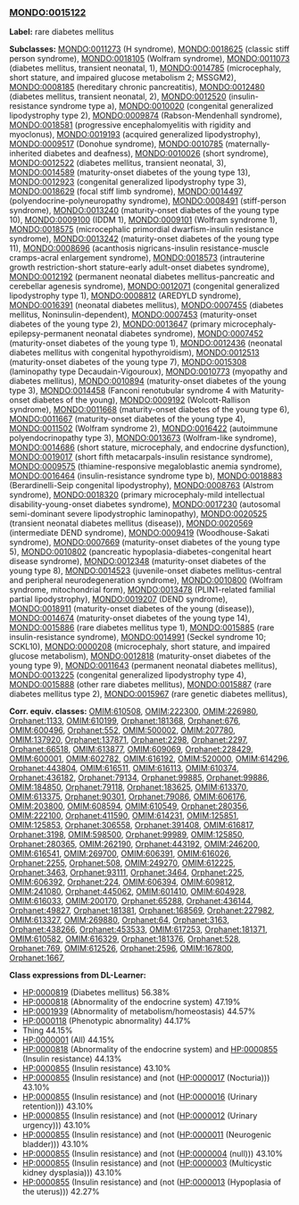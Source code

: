 
### [MONDO:0015122](http://purl.obolibrary.org/obo/MONDO_0015122)
**Label:** rare diabetes mellitus

**Subclasses:** [MONDO:0011273](http://purl.obolibrary.org/obo/MONDO_0011273) (H syndrome), [MONDO:0018625](http://purl.obolibrary.org/obo/MONDO_0018625) (classic stiff person syndrome), [MONDO:0018105](http://purl.obolibrary.org/obo/MONDO_0018105) (Wolfram syndrome), [MONDO:0011073](http://purl.obolibrary.org/obo/MONDO_0011073) (diabetes mellitus, transient neonatal, 1), [MONDO:0014785](http://purl.obolibrary.org/obo/MONDO_0014785) (microcephaly, short stature, and impaired glucose metabolism 2; MSSGM2), [MONDO:0008185](http://purl.obolibrary.org/obo/MONDO_0008185) (hereditary chronic pancreatitis), [MONDO:0012480](http://purl.obolibrary.org/obo/MONDO_0012480) (diabetes mellitus, transient neonatal, 2), [MONDO:0012520](http://purl.obolibrary.org/obo/MONDO_0012520) (insulin-resistance syndrome type a), [MONDO:0010020](http://purl.obolibrary.org/obo/MONDO_0010020) (congenital generalized lipodystrophy type 2), [MONDO:0009874](http://purl.obolibrary.org/obo/MONDO_0009874) (Rabson-Mendenhall syndrome), [MONDO:0018581](http://purl.obolibrary.org/obo/MONDO_0018581) (progressive encephalomyelitis with rigidity and myoclonus), [MONDO:0019193](http://purl.obolibrary.org/obo/MONDO_0019193) (acquired generalized lipodystrophy), [MONDO:0009517](http://purl.obolibrary.org/obo/MONDO_0009517) (Donohue syndrome), [MONDO:0010785](http://purl.obolibrary.org/obo/MONDO_0010785) (maternally-inherited diabetes and deafness), [MONDO:0010026](http://purl.obolibrary.org/obo/MONDO_0010026) (short syndrome), [MONDO:0012522](http://purl.obolibrary.org/obo/MONDO_0012522) (diabetes mellitus, transient neonatal, 3), [MONDO:0014589](http://purl.obolibrary.org/obo/MONDO_0014589) (maturity-onset diabetes of the young type 13), [MONDO:0012923](http://purl.obolibrary.org/obo/MONDO_0012923) (congenital generalized lipodystrophy type 3), [MONDO:0018629](http://purl.obolibrary.org/obo/MONDO_0018629) (focal stiff limb syndrome), [MONDO:0014497](http://purl.obolibrary.org/obo/MONDO_0014497) (polyendocrine-polyneuropathy syndrome), [MONDO:0008491](http://purl.obolibrary.org/obo/MONDO_0008491) (stiff-person syndrome), [MONDO:0013240](http://purl.obolibrary.org/obo/MONDO_0013240) (maturity-onset diabetes of the young type 10), [MONDO:0009100](http://purl.obolibrary.org/obo/MONDO_0009100) (IDDM 1), [MONDO:0009101](http://purl.obolibrary.org/obo/MONDO_0009101) (Wolfram syndrome 1), [MONDO:0018575](http://purl.obolibrary.org/obo/MONDO_0018575) (microcephalic primordial dwarfism-insulin resistance syndrome), [MONDO:0013242](http://purl.obolibrary.org/obo/MONDO_0013242) (maturity-onset diabetes of the young type 11), [MONDO:0008696](http://purl.obolibrary.org/obo/MONDO_0008696) (acanthosis nigricans-insulin resistance-muscle cramps-acral enlargement syndrome), [MONDO:0018573](http://purl.obolibrary.org/obo/MONDO_0018573) (intrauterine growth restriction-short stature-early adult-onset diabetes syndrome), [MONDO:0012192](http://purl.obolibrary.org/obo/MONDO_0012192) (permanent neonatal diabetes mellitus-pancreatic and cerebellar agenesis syndrome), [MONDO:0012071](http://purl.obolibrary.org/obo/MONDO_0012071) (congenital generalized lipodystrophy type 1), [MONDO:0008812](http://purl.obolibrary.org/obo/MONDO_0008812) (AREDYLD syndrome), [MONDO:0016391](http://purl.obolibrary.org/obo/MONDO_0016391) (neonatal diabetes mellitus), [MONDO:0007455](http://purl.obolibrary.org/obo/MONDO_0007455) (diabetes mellitus, Noninsulin-dependent), [MONDO:0007453](http://purl.obolibrary.org/obo/MONDO_0007453) (maturity-onset diabetes of the young type 2), [MONDO:0013647](http://purl.obolibrary.org/obo/MONDO_0013647) (primary microcephaly-epilepsy-permanent neonatal diabetes syndrome), [MONDO:0007452](http://purl.obolibrary.org/obo/MONDO_0007452) (maturity-onset diabetes of the young type 1), [MONDO:0012436](http://purl.obolibrary.org/obo/MONDO_0012436) (neonatal diabetes mellitus with congenital hypothyroidism), [MONDO:0012513](http://purl.obolibrary.org/obo/MONDO_0012513) (maturity-onset diabetes of the young type 7), [MONDO:0015308](http://purl.obolibrary.org/obo/MONDO_0015308) (laminopathy type Decaudain-Vigouroux), [MONDO:0010773](http://purl.obolibrary.org/obo/MONDO_0010773) (myopathy and diabetes mellitus), [MONDO:0010894](http://purl.obolibrary.org/obo/MONDO_0010894) (maturity-onset diabetes of the young type 3), [MONDO:0014458](http://purl.obolibrary.org/obo/MONDO_0014458) (Fanconi renotubular syndrome 4 with Maturity-onset diabetes of the young), [MONDO:0009192](http://purl.obolibrary.org/obo/MONDO_0009192) (Wolcott-Rallison syndrome), [MONDO:0011668](http://purl.obolibrary.org/obo/MONDO_0011668) (maturity-onset diabetes of the young type 6), [MONDO:0011667](http://purl.obolibrary.org/obo/MONDO_0011667) (maturity-onset diabetes of the young type 4), [MONDO:0011502](http://purl.obolibrary.org/obo/MONDO_0011502) (Wolfram syndrome 2), [MONDO:0016422](http://purl.obolibrary.org/obo/MONDO_0016422) (autoimmune polyendocrinopathy type 3), [MONDO:0013673](http://purl.obolibrary.org/obo/MONDO_0013673) (Wolfram-like syndrome), [MONDO:0014686](http://purl.obolibrary.org/obo/MONDO_0014686) (short stature, microcephaly, and endocrine dysfunction), [MONDO:0019017](http://purl.obolibrary.org/obo/MONDO_0019017) (short fifth metacarpals-insulin resistance syndrome), [MONDO:0009575](http://purl.obolibrary.org/obo/MONDO_0009575) (thiamine-responsive megaloblastic anemia syndrome), [MONDO:0016464](http://purl.obolibrary.org/obo/MONDO_0016464) (insulin-resistance syndrome type b), [MONDO:0018883](http://purl.obolibrary.org/obo/MONDO_0018883) (Berardinelli-Seip congenital lipodystrophy), [MONDO:0008763](http://purl.obolibrary.org/obo/MONDO_0008763) (Alstrom syndrome), [MONDO:0018320](http://purl.obolibrary.org/obo/MONDO_0018320) (primary microcephaly-mild intellectual disability-young-onset diabetes syndrome), [MONDO:0017230](http://purl.obolibrary.org/obo/MONDO_0017230) (autosomal semi-dominant severe lipodystrophic laminopathy), [MONDO:0020525](http://purl.obolibrary.org/obo/MONDO_0020525) (transient neonatal diabetes mellitus (disease)), [MONDO:0020569](http://purl.obolibrary.org/obo/MONDO_0020569) (intermediate DEND syndrome), [MONDO:0009419](http://purl.obolibrary.org/obo/MONDO_0009419) (Woodhouse-Sakati syndrome), [MONDO:0007669](http://purl.obolibrary.org/obo/MONDO_0007669) (maturity-onset diabetes of the young type 5), [MONDO:0010802](http://purl.obolibrary.org/obo/MONDO_0010802) (pancreatic hypoplasia-diabetes-congenital heart disease syndrome), [MONDO:0012348](http://purl.obolibrary.org/obo/MONDO_0012348) (maturity-onset diabetes of the young type 8), [MONDO:0014523](http://purl.obolibrary.org/obo/MONDO_0014523) (juvenile-onset diabetes mellitus-central and peripheral neurodegeneration syndrome), [MONDO:0010800](http://purl.obolibrary.org/obo/MONDO_0010800) (Wolfram syndrome, mitochondrial form), [MONDO:0013478](http://purl.obolibrary.org/obo/MONDO_0013478) (PLIN1-related familial partial lipodystrophy), [MONDO:0019207](http://purl.obolibrary.org/obo/MONDO_0019207) (DEND syndrome), [MONDO:0018911](http://purl.obolibrary.org/obo/MONDO_0018911) (maturity-onset diabetes of the young (disease)), [MONDO:0014674](http://purl.obolibrary.org/obo/MONDO_0014674) (maturity-onset diabetes of the young type 14), [MONDO:0015886](http://purl.obolibrary.org/obo/MONDO_0015886) (rare diabetes mellitus type 1), [MONDO:0015885](http://purl.obolibrary.org/obo/MONDO_0015885) (rare insulin-resistance syndrome), [MONDO:0014991](http://purl.obolibrary.org/obo/MONDO_0014991) (Seckel syndrome 10; SCKL10), [MONDO:0000208](http://purl.obolibrary.org/obo/MONDO_0000208) (microcephaly, short stature, and impaired glucose metabolism), [MONDO:0012818](http://purl.obolibrary.org/obo/MONDO_0012818) (maturity-onset diabetes of the young type 9), [MONDO:0011643](http://purl.obolibrary.org/obo/MONDO_0011643) (permanent neonatal diabetes mellitus), [MONDO:0013225](http://purl.obolibrary.org/obo/MONDO_0013225) (congenital generalized lipodystrophy type 4), [MONDO:0015888](http://purl.obolibrary.org/obo/MONDO_0015888) (other rare diabetes mellitus), [MONDO:0015887](http://purl.obolibrary.org/obo/MONDO_0015887) (rare diabetes mellitus type 2), [MONDO:0015967](http://purl.obolibrary.org/obo/MONDO_0015967) (rare genetic diabetes mellitus), 

**Corr. equiv. classes:** [OMIM:610508](http://purl.obolibrary.org/obo/OMIM_610508), [OMIM:222300](http://purl.obolibrary.org/obo/OMIM_222300), [OMIM:226980](http://purl.obolibrary.org/obo/OMIM_226980), [Orphanet:1133](http://www.orpha.net/ORDO/Orphanet_1133), [OMIM:610199](http://purl.obolibrary.org/obo/OMIM_610199), [Orphanet:181368](http://www.orpha.net/ORDO/Orphanet_181368), [Orphanet:676](http://www.orpha.net/ORDO/Orphanet_676), [OMIM:600496](http://purl.obolibrary.org/obo/OMIM_600496), [Orphanet:552](http://www.orpha.net/ORDO/Orphanet_552), [OMIM:500002](http://purl.obolibrary.org/obo/OMIM_500002), [OMIM:207780](http://purl.obolibrary.org/obo/OMIM_207780), [OMIM:137920](http://purl.obolibrary.org/obo/OMIM_137920), [Orphanet:137871](http://www.orpha.net/ORDO/Orphanet_137871), [Orphanet:2298](http://www.orpha.net/ORDO/Orphanet_2298), [Orphanet:2297](http://www.orpha.net/ORDO/Orphanet_2297), [Orphanet:66518](http://www.orpha.net/ORDO/Orphanet_66518), [OMIM:613877](http://purl.obolibrary.org/obo/OMIM_613877), [OMIM:609069](http://purl.obolibrary.org/obo/OMIM_609069), [Orphanet:228429](http://www.orpha.net/ORDO/Orphanet_228429), [OMIM:600001](http://purl.obolibrary.org/obo/OMIM_600001), [OMIM:602782](http://purl.obolibrary.org/obo/OMIM_602782), [OMIM:616192](http://purl.obolibrary.org/obo/OMIM_616192), [OMIM:520000](http://purl.obolibrary.org/obo/OMIM_520000), [OMIM:614296](http://purl.obolibrary.org/obo/OMIM_614296), [Orphanet:443804](http://www.orpha.net/ORDO/Orphanet_443804), [OMIM:616511](http://purl.obolibrary.org/obo/OMIM_616511), [OMIM:616113](http://purl.obolibrary.org/obo/OMIM_616113), [OMIM:610374](http://purl.obolibrary.org/obo/OMIM_610374), [Orphanet:436182](http://www.orpha.net/ORDO/Orphanet_436182), [Orphanet:79134](http://www.orpha.net/ORDO/Orphanet_79134), [Orphanet:99885](http://www.orpha.net/ORDO/Orphanet_99885), [Orphanet:99886](http://www.orpha.net/ORDO/Orphanet_99886), [OMIM:184850](http://purl.obolibrary.org/obo/OMIM_184850), [Orphanet:79118](http://www.orpha.net/ORDO/Orphanet_79118), [Orphanet:183625](http://www.orpha.net/ORDO/Orphanet_183625), [OMIM:613370](http://purl.obolibrary.org/obo/OMIM_613370), [OMIM:613375](http://purl.obolibrary.org/obo/OMIM_613375), [Orphanet:90301](http://www.orpha.net/ORDO/Orphanet_90301), [Orphanet:79086](http://www.orpha.net/ORDO/Orphanet_79086), [OMIM:606176](http://purl.obolibrary.org/obo/OMIM_606176), [OMIM:203800](http://purl.obolibrary.org/obo/OMIM_203800), [OMIM:608594](http://purl.obolibrary.org/obo/OMIM_608594), [OMIM:610549](http://purl.obolibrary.org/obo/OMIM_610549), [Orphanet:280356](http://www.orpha.net/ORDO/Orphanet_280356), [OMIM:222100](http://purl.obolibrary.org/obo/OMIM_222100), [Orphanet:411590](http://www.orpha.net/ORDO/Orphanet_411590), [OMIM:614231](http://purl.obolibrary.org/obo/OMIM_614231), [OMIM:125851](http://purl.obolibrary.org/obo/OMIM_125851), [OMIM:125853](http://purl.obolibrary.org/obo/OMIM_125853), [Orphanet:306558](http://www.orpha.net/ORDO/Orphanet_306558), [Orphanet:391408](http://www.orpha.net/ORDO/Orphanet_391408), [OMIM:616817](http://purl.obolibrary.org/obo/OMIM_616817), [Orphanet:3198](http://www.orpha.net/ORDO/Orphanet_3198), [OMIM:598500](http://purl.obolibrary.org/obo/OMIM_598500), [Orphanet:99989](http://www.orpha.net/ORDO/Orphanet_99989), [OMIM:125850](http://purl.obolibrary.org/obo/OMIM_125850), [Orphanet:280365](http://www.orpha.net/ORDO/Orphanet_280365), [OMIM:262190](http://purl.obolibrary.org/obo/OMIM_262190), [Orphanet:443192](http://www.orpha.net/ORDO/Orphanet_443192), [OMIM:246200](http://purl.obolibrary.org/obo/OMIM_246200), [OMIM:616541](http://purl.obolibrary.org/obo/OMIM_616541), [OMIM:269700](http://purl.obolibrary.org/obo/OMIM_269700), [OMIM:606391](http://purl.obolibrary.org/obo/OMIM_606391), [OMIM:616026](http://purl.obolibrary.org/obo/OMIM_616026), [Orphanet:2255](http://www.orpha.net/ORDO/Orphanet_2255), [Orphanet:508](http://www.orpha.net/ORDO/Orphanet_508), [OMIM:249270](http://purl.obolibrary.org/obo/OMIM_249270), [OMIM:612225](http://purl.obolibrary.org/obo/OMIM_612225), [Orphanet:3463](http://www.orpha.net/ORDO/Orphanet_3463), [Orphanet:93111](http://www.orpha.net/ORDO/Orphanet_93111), [Orphanet:3464](http://www.orpha.net/ORDO/Orphanet_3464), [Orphanet:225](http://www.orpha.net/ORDO/Orphanet_225), [OMIM:606392](http://purl.obolibrary.org/obo/OMIM_606392), [Orphanet:224](http://www.orpha.net/ORDO/Orphanet_224), [OMIM:606394](http://purl.obolibrary.org/obo/OMIM_606394), [OMIM:609812](http://purl.obolibrary.org/obo/OMIM_609812), [OMIM:241080](http://purl.obolibrary.org/obo/OMIM_241080), [Orphanet:445062](http://www.orpha.net/ORDO/Orphanet_445062), [OMIM:601410](http://purl.obolibrary.org/obo/OMIM_601410), [OMIM:604928](http://purl.obolibrary.org/obo/OMIM_604928), [OMIM:616033](http://purl.obolibrary.org/obo/OMIM_616033), [OMIM:200170](http://purl.obolibrary.org/obo/OMIM_200170), [Orphanet:65288](http://www.orpha.net/ORDO/Orphanet_65288), [Orphanet:436144](http://www.orpha.net/ORDO/Orphanet_436144), [Orphanet:49827](http://www.orpha.net/ORDO/Orphanet_49827), [Orphanet:181381](http://www.orpha.net/ORDO/Orphanet_181381), [Orphanet:168569](http://www.orpha.net/ORDO/Orphanet_168569), [Orphanet:227982](http://www.orpha.net/ORDO/Orphanet_227982), [OMIM:613327](http://purl.obolibrary.org/obo/OMIM_613327), [OMIM:269880](http://purl.obolibrary.org/obo/OMIM_269880), [Orphanet:64](http://www.orpha.net/ORDO/Orphanet_64), [Orphanet:3163](http://www.orpha.net/ORDO/Orphanet_3163), [Orphanet:438266](http://www.orpha.net/ORDO/Orphanet_438266), [Orphanet:453533](http://www.orpha.net/ORDO/Orphanet_453533), [OMIM:617253](http://purl.obolibrary.org/obo/OMIM_617253), [Orphanet:181371](http://www.orpha.net/ORDO/Orphanet_181371), [OMIM:610582](http://purl.obolibrary.org/obo/OMIM_610582), [OMIM:616329](http://purl.obolibrary.org/obo/OMIM_616329), [Orphanet:181376](http://www.orpha.net/ORDO/Orphanet_181376), [Orphanet:528](http://www.orpha.net/ORDO/Orphanet_528), [Orphanet:769](http://www.orpha.net/ORDO/Orphanet_769), [OMIM:612526](http://purl.obolibrary.org/obo/OMIM_612526), [Orphanet:2596](http://www.orpha.net/ORDO/Orphanet_2596), [OMIM:167800](http://purl.obolibrary.org/obo/OMIM_167800), [Orphanet:1667](http://www.orpha.net/ORDO/Orphanet_1667), 

**Class expressions from DL-Learner:**

- [HP:0000819](http://purl.obolibrary.org/obo/HP_0000819) (Diabetes mellitus) 56.38%
- [HP:0000818](http://purl.obolibrary.org/obo/HP_0000818) (Abnormality of the endocrine system) 47.19%
- [HP:0001939](http://purl.obolibrary.org/obo/HP_0001939) (Abnormality of metabolism/homeostasis) 44.57%
- [HP:0000118](http://purl.obolibrary.org/obo/HP_0000118) (Phenotypic abnormality) 44.17%
- Thing 44.15%
- [HP:0000001](http://purl.obolibrary.org/obo/HP_0000001) (All) 44.15%
- [HP:0000818](http://purl.obolibrary.org/obo/HP_0000818) (Abnormality of the endocrine system) and [HP:0000855](http://purl.obolibrary.org/obo/HP_0000855) (Insulin resistance) 44.13%
- [HP:0000855](http://purl.obolibrary.org/obo/HP_0000855) (Insulin resistance) 43.10%
- [HP:0000855](http://purl.obolibrary.org/obo/HP_0000855) (Insulin resistance) and (not ([HP:0000017](http://purl.obolibrary.org/obo/HP_0000017) (Nocturia))) 43.10%
- [HP:0000855](http://purl.obolibrary.org/obo/HP_0000855) (Insulin resistance) and (not ([HP:0000016](http://purl.obolibrary.org/obo/HP_0000016) (Urinary retention))) 43.10%
- [HP:0000855](http://purl.obolibrary.org/obo/HP_0000855) (Insulin resistance) and (not ([HP:0000012](http://purl.obolibrary.org/obo/HP_0000012) (Urinary urgency))) 43.10%
- [HP:0000855](http://purl.obolibrary.org/obo/HP_0000855) (Insulin resistance) and (not ([HP:0000011](http://purl.obolibrary.org/obo/HP_0000011) (Neurogenic bladder))) 43.10%
- [HP:0000855](http://purl.obolibrary.org/obo/HP_0000855) (Insulin resistance) and (not ([HP:0000004](http://purl.obolibrary.org/obo/HP_0000004) (null))) 43.10%
- [HP:0000855](http://purl.obolibrary.org/obo/HP_0000855) (Insulin resistance) and (not ([HP:0000003](http://purl.obolibrary.org/obo/HP_0000003) (Multicystic kidney dysplasia))) 43.10%
- [HP:0000855](http://purl.obolibrary.org/obo/HP_0000855) (Insulin resistance) and (not ([HP:0000013](http://purl.obolibrary.org/obo/HP_0000013) (Hypoplasia of the uterus))) 42.27%



